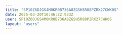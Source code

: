 ```yaml
---
title: "SP10Z6DJGS4M0KR0B736A8ZGSH5R88PZRX27CWK0S"
date: 2025-03-20T10:46:22.933Z
user: SP10Z6DJGS4M0KR0B736A8ZGSH5R88PZRX27CWK0S
layout: "users"
---
```

    